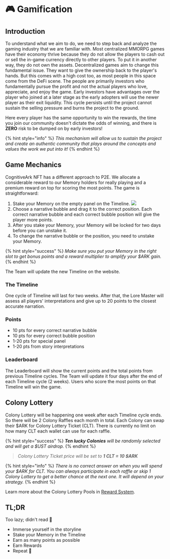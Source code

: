 # 🎮 Gamification

## Introduction

To understand what we aim to do, we need to step back and analyze the gaming industry that we are familiar with. Most centralized MMORPG games have their economy thrive because they do not allow the players to cash out or sell the in-game currency directly to other players. To put it in another way, they do not own the assets. Decentralized games aim to change this fundamental issue. They want to give the ownership back to the player's hands. But this comes with a high cost too, as most people in this space come from the DeFi scene. The people are primarily investors who fundamentally pursue the profit and not the actual players who love, appreciate, and enjoy the game. Early investors have advantages over the player who joined at a later stage as the early adopters will use the newer player as their exit liquidity. This cycle persists until the project cannot sustain the selling pressure and burns the project to the ground.

Here every player has the same opportunity to win the rewards, the time you join our community doesn't dictate the odds of winning, and there is **ZERO** risk to be dumped on by early investors!

{% hint style="info" %}
_This mechanism will allow us to sustain the project and create an authentic community that plays around the concepts and values the work we put into it!_
{% endhint %}

## Game Mechanics

CognitiveArk NFT has a different approach to P2E. We allocate a considerable reward to our Memory holders for really playing and a premium reward on top for scoring the most points. The game is straightforward:

1. Stake your Memory on the empty panel on the Timeline. ![](<../.gitbook/assets/Gamification - Frame 1 (1).gif>)
2. Choose a narrative bubble and drag it to the correct position. Each correct narrative bubble and each correct bubble position will give the player more points.
3. After you stake your Memory, your Memory will be locked for two days before you can unstake it.
4. To change the narrative bubble or the position, you need to unstake your Memory.

{% hint style="success" %}
_Make sure you put your Memory in the right slot to get bonus points and a reward multiplier to amplify your $ARK gain._
{% endhint %}

The Team will update the new Timeline on the website.

### The Timeline

One cycle of Timeline will last for two weeks. After that, the Lore Master will assess all players' interpretations and give up to 20 points to the closest accurate narration.

### Points

* 10 pts for every correct narrative bubble
* 10 pts for every correct bubble position
* 1-20 pts for special panel
* 1-20 pts from story interpretations

### Leaderboard

The Leaderboard will show the current points and the total points from previous Timeline cycles. The Team will update it four days after the end of each Timeline cycle (2 weeks). Users who score the most points on that Timeline will win the game.

## Colony Lottery

Colony Lottery will be happening one week after each Timeline cycle ends. So there will be 2 Colony Raffles each month in total. Each Colony can swap their $ARK for Colony Lottery Ticket (CLT). There is currently no limit on how many CLT each wallet can use for each raffle.

{% hint style="success" %}
_**Ten lucky Colonies** will be randomly selected and will get a $UST airdrop._
{% endhint %}

> _Colony Lottery Ticket price will be set to **1 CLT = 10 $ARK**_

{% hint style="info" %}
_There is no correct answer on when you will spend your $ARK for CLT. You can always participate in each raffle or skip 1 Colony Lottery to get a better chance at the next one. It will depend on your strategy._
{% endhint %}

Learn more about the Colony Lottery Pools in [Reward System](reward-system.md).

## **TL;DR**

Too lazy; didn't read 🦉

* Immerse yourself in the storyline
* Stake your Memory in the Timeline
* Earn as many points as possible
* Earn Rewards
* Repeat 🔁
